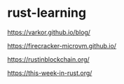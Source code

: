 # rust-learning

https://varkor.github.io/blog/

https://firecracker-microvm.github.io/

https://rustinblockchain.org/

https://this-week-in-rust.org/
